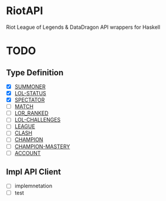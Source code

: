 # RiotAPI
Riot League of Legends & DataDragon API wrappers for Haskell

# TODO

## Type Definition
- [x] [SUMMONER](https://developer.riotgames.com/apis#summoner-v4)
- [x] [LOL-STATUS](https://developer.riotgames.com/apis#lol-status-v4)
- [x] [SPECTATOR](https://developer.riotgames.com/apis#spectator-v4)
- [ ] [MATCH](https://developer.riotgames.com/apis#match-v5)
- [ ] [LOR_RANKED](https://developer.riotgames.com/apis#lor-ranked-v1)
- [ ] [LOL-CHALLENGES](https://developer.riotgames.com/apis#lol-challenges-v1)
- [ ] [LEAGUE](https://developer.riotgames.com/apis#league-v4)
- [ ] [CLASH](https://developer.riotgames.com/apis#clash-v1)
- [ ] [CHAMPION](https://developer.riotgames.com/apis#champion-v3)
- [ ] [CHAMPION-MASTERY](https://developer.riotgames.com/apis#champion-mastery-v4)
- [ ] [ACCOUNT](https://developer.riotgames.com/apis#account-v1/)

## Impl API Client
- [ ] implemnetation
- [ ] test
